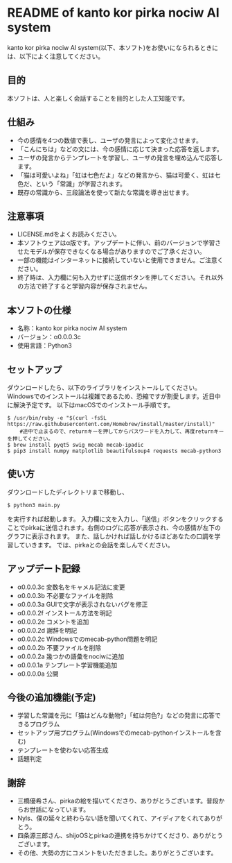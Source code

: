 # README of kanto kor pirka nociw AI system
kanto kor pirka nociw AI system(以下、本ソフト)をお使いになられるときには、以下によく注意してください。

## 目的
本ソフトは、人と楽しく会話することを目的とした人工知能です。

## 仕組み
* 今の感情を4つの数値で表し、ユーザの発言によって変化させます。
* 「こんにちは」などの文には、今の感情に応じて決まった応答を返します。
* ユーザの発言からテンプレートを学習し、ユーザの発言を埋め込んで応答します。
* 「猫は可愛いよね」「虹は七色だよ」などの発言から、猫は可愛く、虹は七色だ、という「常識」が学習されます。
* 既存の常識から、三段論法を使って新たな常識を導き出せます。

## 注意事項
* LICENSE.mdをよくお読みください。
* 本ソフトウェアはα版です。アップデートに伴い、前のバージョンで学習させたモデルが保存できなくなる場合がありますのでご了承ください。
* 一部の機能はインターネットに接続していないと使用できません。ご注意ください。
* 終了時は、入力欄に何も入力せずに送信ボタンを押してください。それ以外の方法で終了すると学習内容が保存されません。

## 本ソフトの仕様
* 名称：kanto kor pirka nociw AI system
* バージョン：α0.0.0.3c
* 使用言語：Python3

## セットアップ
ダウンロードしたら、以下のライブラリをインストールしてください。Windowsでのインストールは複雑であるため、恐縮ですが割愛します。近日中に解決予定です。
以下はmacOSでのインストール手順です。

```console:
$ /usr/bin/ruby -e "$(curl -fsSL https://raw.githubusercontent.com/Homebrew/install/master/install)"
	#途中で止まるので、returnキーを押してからパスワードを入力して、再度returnキーを押してください。
$ brew install pyqt5 swig mecab mecab-ipadic 
$ pip3 install numpy matplotlib beautifulsoup4 requests mecab-python3
```
## 使い方
ダウンロードしたディレクトリまで移動し、

```console:
$ python3 main.py
```
を実行すれば起動します。
入力欄に文を入力し、「送信」ボタンをクリックすることでpirkaに送信されます。右側のログに応答が表示され、今の感情が左下のグラフに表示されます。
また、話しかければ話しかけるほどあなたの口調を学習していきます。
では、pirkaとの会話を楽しんでください。

## アップデート記録
* α0.0.0.3c 変数名をキャメル記法に変更
* α0.0.0.3b 不必要なファイルを削除
* α0.0.0.3a GUIで文字が表示されないバグを修正
* α0.0.0.2f インストール方法を明記
* α0.0.0.2e コメントを追加
* α0.0.0.2d 謝辞を明記
* α0.0.0.2c Windowsでのmecab-python問題を明記
* α0.0.0.2b 不要ファイルを削除
* α0.0.0.2a 幾つかの語彙をnociwに追加
* α0.0.0.1a テンプレート学習機能追加
* α0.0.0.0a 公開

## 今後の追加機能(予定)
* 学習した常識を元に「猫はどんな動物?」「虹は何色?」などの発言に応答できるプログラム
* セットアップ用プログラム(Windowsでのmecab-pythonインストールを含む)
* テンプレートを使わない応答生成
* 話題判定

## 謝辞
* 三橋優希さん、pirkaの絵を描いてくださり、ありがとうございます。普段からお世話になっています。
* Nyls、僕の延々と終わらない話を聞いてくれて、アイディアをくれてありがとう。
* 四条源三郎さん、shijoOSとpirkaの連携を持ちかけてくださり、ありがとうございます。
* その他、大勢の方にコメントをいただきました。ありがとうございます。
